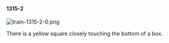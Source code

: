 #### 1315-2
![train-1315-2-0.png](https://github.com/lil-lab/nlvr/raw/master/nlvr/train/images/2/train-1315-2-0.png "train-1315-2-0.png")

There is a yellow square closely touching the bottom of a box.